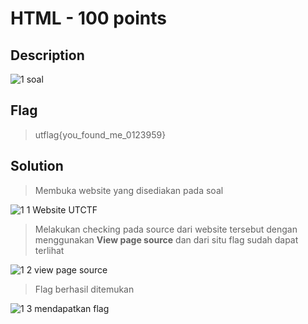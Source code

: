 # HTML - 100 points
## Description

![1 soal](https://user-images.githubusercontent.com/54881761/111341295-f7cf0000-86ab-11eb-91ba-013e4971da26.JPG)

## Flag

> utflag{you_found_me_0123959}

## Solution

> Membuka website yang disediakan pada soal

![1 1 Website UTCTF](https://user-images.githubusercontent.com/54881761/111341302-f998c380-86ab-11eb-9b06-2f3c828a9cdb.JPG)

> Melakukan checking pada source dari website tersebut dengan menggunakan **View page source** dan dari situ flag sudah dapat terlihat

![1 2 view page source](https://user-images.githubusercontent.com/54881761/111341308-fa315a00-86ab-11eb-84bf-cab2e11234ed.JPG)

> Flag berhasil ditemukan

![1 3 mendapatkan flag](https://user-images.githubusercontent.com/54881761/111341312-fb628700-86ab-11eb-8303-3a92ea742830.JPG)
